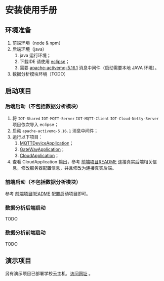 # 安装使用手册

## 环境准备

1. 前端环境（node & npm）
2. 后端环境（java）
   1. java 运行环境；
   2. 下载IDE 请使用 [eclipse](https://www.eclipse.org/downloads/)；
   3. 需要 [apache-activemq-5.16.1](https://activemq.apache.org/) 消息中间件（启动需要本地 JAVA 环境）。
3. 数据分析模块环境（TODO）

## 启动项目

### 后端启动（不包括数据分析模块）

1. 将 `IOT-Shared` `IOT-MQTT-Server` `IOT-MQTT-Client` `IOT-Cloud-Netty-Server`项目依次导入 eclipse；
2. 启动 `apache-activemq-5.16.1` 消息中间件；
3. 运行以下项目：
   1. [MQTTDeviceApplication](./IOT-MQTT-Client/src/main/java/cn/edu/nju/software/iot/MQTTDeviceApplication.java)；
   2. [GateWayApplication](./IOT-MQTT-Server/src/main/java/cn/edu/nju/software/iot)；
   3. [CloudApplication](./IOT-Cloud-Netty-Server/src/main/java/cn/edu/nju/software/iot)；
4. 查看 CloudApplication 输出，参考 [前端项目README](./IOT-frontend/README.md) 连接真实后端相关信息，修改服务器配置信息，并且修改为连接真实后端。

### 前端启动（不包括数据分析模块）

参考 [前端项目README](./IOT-frontend/README.md) 配置启动项目即可。

### 数据分析后端启动

TODO

### 数据分析前端启动

TODO

## 演示项目

另有演示项目已部署学校云主机，[访问网址](http://172.19.241.168:8080/) 。



